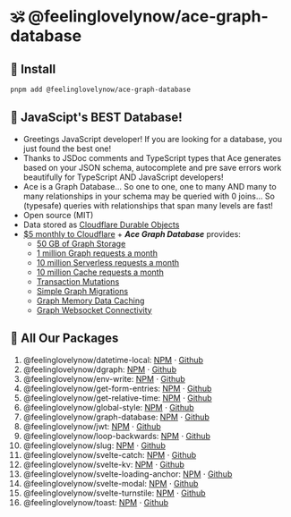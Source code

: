 # 🕉 @feelinglovelynow/ace-graph-database


## 💎 Install
```bash
pnpm add @feelinglovelynow/ace-graph-database
```


## 🙏 JavaScipt's BEST Database!
* Greetings JavaScript developer! If you are looking for a database, you just found the best one!
* Thanks to JSDoc comments and TypeScript types that Ace generates based on your JSON schema, autocomplete and pre save errors work beautifully for TypeScript AND JavaScript developers!
* Ace is a Graph Database... So one to one, one to many AND many to many relationships in your schema may be queried with 0 joins... So (typesafe) queries with relationships that span many levels are fast!
* Open source (MIT)
* Data stored as [Cloudflare Durable Objects](https://developers.cloudflare.com/durable-objects/)
* [$5 monthly to Cloudflare](https://developers.cloudflare.com/durable-objects/platform/pricing/) + ***Ace Graph Database***  provides:
  * [50 GB of Graph Storage](https://developers.cloudflare.com/durable-objects/platform/limits/)
  * [1 million Graph requests a month](https://developers.cloudflare.com/durable-objects/platform/pricing/)
  * [10 million Serverless requests a month](https://developers.cloudflare.com/workers/platform/pricing/#workers)
  * [10 million Cache requests a month](https://developers.cloudflare.com/kv/platform/pricing/)
  * [Transaction Mutations](https://developers.cloudflare.com/durable-objects/api/transactional-storage-api/)
  * [Simple Graph Migrations](https://developers.cloudflare.com/durable-objects/reference/durable-objects-migrations/)
  * [Graph Memory Data Caching](https://developers.cloudflare.com/durable-objects/learning/in-memory-state/)
  * [Graph Websocket Connectivity](https://developers.cloudflare.com/durable-objects/api/websockets/)


## 🎁 All Our Packages
1. @feelinglovelynow/datetime-local: [NPM](https://www.npmjs.com/package/@feelinglovelynow/datetime-local) ⋅ [Github](https://github.com/feelinglovelynow/datetime-local)
1. @feelinglovelynow/dgraph: [NPM](https://www.npmjs.com/package/@feelinglovelynow/dgraph) ⋅ [Github](https://github.com/feelinglovelynow/dgraph)
1. @feelinglovelynow/env-write: [NPM](https://www.npmjs.com/package/@feelinglovelynow/env-write) ⋅ [Github](https://github.com/feelinglovelynow/env-write)
1. @feelinglovelynow/get-form-entries: [NPM](https://www.npmjs.com/package/@feelinglovelynow/get-form-entries) ⋅ [Github](https://github.com/feelinglovelynow/get-form-entries)
1. @feelinglovelynow/get-relative-time: [NPM](https://www.npmjs.com/package/@feelinglovelynow/get-relative-time) ⋅ [Github](https://github.com/feelinglovelynow/get-relative-time)
1. @feelinglovelynow/global-style: [NPM](https://www.npmjs.com/package/@feelinglovelynow/global-style) ⋅ [Github](https://github.com/feelinglovelynow/global-style)
1. @feelinglovelynow/graph-database: [NPM](https://www.npmjs.com/package/@feelinglovelynow/graph-database) ⋅ [Github](https://github.com/feelinglovelynow/graph-database)
1. @feelinglovelynow/jwt: [NPM](https://www.npmjs.com/package/@feelinglovelynow/jwt) ⋅ [Github](https://github.com/feelinglovelynow/jwt)
1. @feelinglovelynow/loop-backwards: [NPM](https://www.npmjs.com/package/@feelinglovelynow/loop-backwards) ⋅ [Github](https://github.com/feelinglovelynow/loop-backwards)
1. @feelinglovelynow/slug: [NPM](https://www.npmjs.com/package/@feelinglovelynow/slug) ⋅ [Github](https://github.com/feelinglovelynow/slug)
1. @feelinglovelynow/svelte-catch: [NPM](https://www.npmjs.com/package/@feelinglovelynow/svelte-catch) ⋅ [Github](https://github.com/feelinglovelynow/svelte-catch)
1. @feelinglovelynow/svelte-kv: [NPM](https://www.npmjs.com/package/@feelinglovelynow/svelte-kv) ⋅ [Github](https://github.com/feelinglovelynow/svelte-kv)
1. @feelinglovelynow/svelte-loading-anchor: [NPM](https://www.npmjs.com/package/@feelinglovelynow/svelte-loading-anchor) ⋅ [Github](https://github.com/feelinglovelynow/svelte-loading-anchor)
1. @feelinglovelynow/svelte-modal: [NPM](https://www.npmjs.com/package/@feelinglovelynow/svelte-modal) ⋅ [Github](https://github.com/feelinglovelynow/svelte-modal)
1. @feelinglovelynow/svelte-turnstile: [NPM](https://www.npmjs.com/package/@feelinglovelynow/svelte-turnstile) ⋅ [Github](https://github.com/feelinglovelynow/svelte-turnstile)
1. @feelinglovelynow/toast: [NPM](https://www.npmjs.com/package/@feelinglovelynow/toast) ⋅ [Github](https://github.com/feelinglovelynow/toast)
